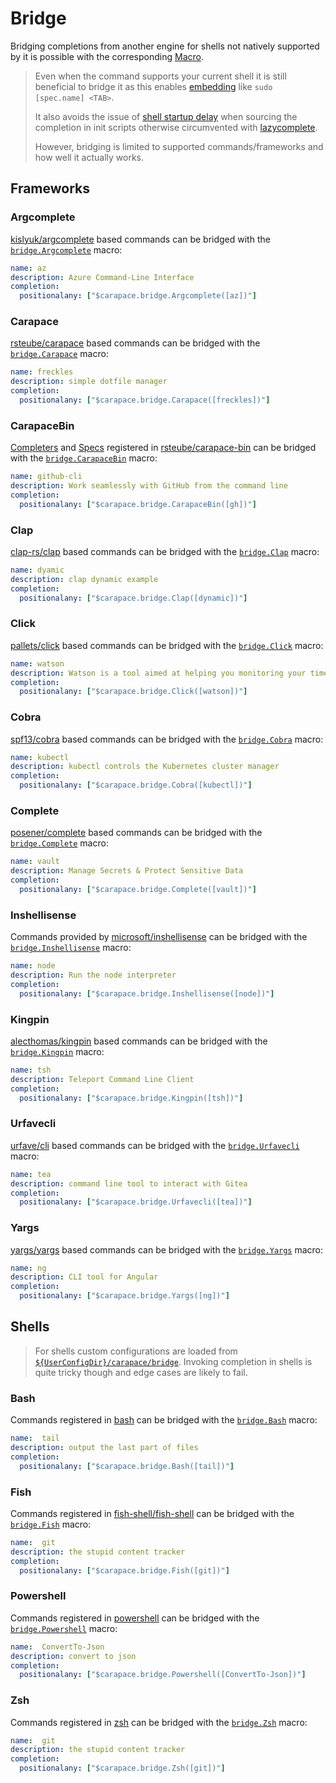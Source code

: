 # Bridge

Bridging completions from another engine for shells not natively supported by it is possible with the corresponding [Macro](./macros.md).

> Even when the command supports your current shell it is still beneficial to bridge it as this enables [embedding](./embed.md) like `sudo [spec.name] <TAB>`.
>
> It also avoids the issue of [shell startup delay] when sourcing the completion in init scripts otherwise circumvented with [lazycomplete].
>
> However, bridging is limited to supported commands/frameworks and how well it actually works.


## Frameworks

### Argcomplete

[kislyuk/argcomplete] based commands can be bridged with the [`bridge.Argcomplete`] macro:

```yaml
name: az
description: Azure Command-Line Interface
completion:
  positionalany: ["$carapace.bridge.Argcomplete([az])"]
```

### Carapace

[rsteube/carapace] based commands can be bridged with the [`bridge.Carapace`] macro:

```yaml
name: freckles
description: simple dotfile manager
completion:
  positionalany: ["$carapace.bridge.Carapace([freckles])"]
```

### CarapaceBin

[Completers](../completers.md) and [Specs](../spec.md) registered in [rsteube/carapace-bin] can be bridged with the [`bridge.CarapaceBin`] macro:

```yaml
name: github-cli
description: Work seamlessly with GitHub from the command line
completion:
  positionalany: ["$carapace.bridge.CarapaceBin([gh])"]
```

### Clap

[clap-rs/clap] based commands can be bridged with the [`bridge.Clap`] macro:

```yaml
name: dyamic
description: clap dynamic example
completion:
  positionalany: ["$carapace.bridge.Clap([dynamic])"]
```

### Click

[pallets/click] based commands can be bridged with the [`bridge.Click`] macro:

```yaml
name: watson
description: Watson is a tool aimed at helping you monitoring your time
completion:
  positionalany: ["$carapace.bridge.Click([watson])"]
```

### Cobra

[spf13/cobra] based commands can be bridged with the [`bridge.Cobra`] macro:

```yaml
name: kubectl
description: kubectl controls the Kubernetes cluster manager
completion:
  positionalany: ["$carapace.bridge.Cobra([kubectl])"]
```

### Complete
[posener/complete] based commands can be bridged with the [`bridge.Complete`] macro:

```yaml
name: vault
description: Manage Secrets & Protect Sensitive Data
completion:
  positionalany: ["$carapace.bridge.Complete([vault])"]
```

### Inshellisense
Commands provided by [microsoft/inshellisense] can be bridged with the [`bridge.Inshellisense`] macro:

```yaml
name: node
description: Run the node interpreter
completion:
  positionalany: ["$carapace.bridge.Inshellisense([node])"]
```

### Kingpin

[alecthomas/kingpin] based commands can be bridged with the [`bridge.Kingpin`] macro:

```yaml
name: tsh
description: Teleport Command Line Client
completion:
  positionalany: ["$carapace.bridge.Kingpin([tsh])"]
```

### Urfavecli

[urfave/cli] based commands can be bridged with the [`bridge.Urfavecli`] macro:

```yaml
name: tea
description: command line tool to interact with Gitea
completion:
  positionalany: ["$carapace.bridge.Urfavecli([tea])"]
```

### Yargs
[yargs/yargs] based commands can be bridged with the [`bridge.Yargs`] macro:

```yaml
name: ng
description: CLI tool for Angular
completion:
  positionalany: ["$carapace.bridge.Yargs([ng])"]
```

## Shells

> For shells custom configurations are loaded from [`${UserConfigDir}/carapace/bridge`].
> Invoking completion in shells is quite tricky though and edge cases are likely to fail.

### Bash

Commands registered in [bash] can be bridged with the [`bridge.Bash`] macro:

```yaml
name:  tail
description: output the last part of files
completion:
  positionalany: ["$carapace.bridge.Bash([tail])"]
```

### Fish

Commands registered in [fish-shell/fish-shell] can be bridged with the [`bridge.Fish`] macro:

```yaml
name:  git
description: the stupid content tracker
completion:
  positionalany: ["$carapace.bridge.Fish([git])"]
```

### Powershell

Commands registered in [powershell] can be bridged with the [`bridge.Powershell`] macro:

```yaml
name:  ConvertTo-Json
description: convert to json
completion:
  positionalany: ["$carapace.bridge.Powershell([ConvertTo-Json])"]
```

### Zsh

Commands registered in [zsh] can be bridged with the [`bridge.Zsh`] macro:

```yaml
name:  git
description: the stupid content tracker
completion:
  positionalany: ["$carapace.bridge.Zsh([git])"]
```

[lazycomplete]:https://github.com/rsteube/lazycomplete
[shell startup delay]:https://jzelinskie.com/posts/dont-recommend-sourcing-shell-completion/

[bash]:https://www.gnu.org/software/bash/
[`bridge.Bash`]:https://pkg.go.dev/github.com/rsteube/carapace-bridge/pkg/actions/bridge#ActionBash

[kislyuk/argcomplete]:https://github.com/kislyuk/argcomplete
[`bridge.Argcomplete`]:https://pkg.go.dev/github.com/rsteube/carapace-bridge/pkg/actions/bridge#ActionArgcomplete

[rsteube/carapace]:https://github.com/rsteube/carapace
[`bridge.Carapace`]:https://pkg.go.dev/github.com/rsteube/carapace-bridge/pkg/actions/bridge#ActionCarapace

[rsteube/carapace-bin]:https://github.com/rsteube/carapace-bin
[`bridge.CarapaceBin`]:https://pkg.go.dev/github.com/rsteube/carapace-bridge/pkg/actions/bridge#ActionCarapaceBin

[clap-rs/clap]:https://github.com/clap-rs/clap
[`bridge.Clap`]:https://pkg.go.dev/github.com/rsteube/carapace-bridge/pkg/actions/bridge#ActionClap

[pallets/click]:https://github.com/pallets/click
[`bridge.Click`]:https://pkg.go.dev/github.com/rsteube/carapace-bridge/pkg/actions/bridge#ActionClick

[spf13/cobra]:https://github.com/spf13/cobra
[`bridge.Cobra`]:https://pkg.go.dev/github.com/rsteube/carapace-bridge/pkg/actions/bridge#ActionCobra

[posener/complete]:https://github.com/posener/complete
[`bridge.Complete`]:https://pkg.go.dev/github.com/rsteube/carapace-bridge/pkg/actions/bridge#ActionComplete

[microsoft/inshellisense]:https://github.com/microsoft/inshellisense
[`bridge.Inshellisense`]:https://pkg.go.dev/github.com/rsteube/carapace-bridge/pkg/actions/bridge#ActionInshellisense

[alecthomas/kingpin]:https://github.com/alecthomas/kingpin
[`bridge.Kingpin`]:https://pkg.go.dev/github.com/rsteube/carapace-bridge/pkg/actions/bridge#ActionKingpin

[powershell]:https://microsoft.com/powershell
[`bridge.Powershell`]:https://pkg.go.dev/github.com/rsteube/carapace-bridge/pkg/actions/bridge#ActionPowershell

[fish-shell/fish-shell]:https://github.com/fish-shell/fish-shell
[`bridge.Fish`]:https://pkg.go.dev/github.com/rsteube/carapace-bridge/pkg/actions/bridge#ActionFish

[urfave/cli]:https://github.com/urfave/cli
[`bridge.Urfavecli`]:https://pkg.go.dev/github.com/rsteube/carapace-bridge/pkg/actions/bridge#ActionUrfavecli

[yargs/yargs]:https://github.com/yargs/yargs
[`bridge.Yargs`]:https://pkg.go.dev/github.com/rsteube/carapace-bridge/pkg/actions/bridge#ActionYargs

[zsh]:https://www.zsh.org/
[`bridge.Zsh`]:https://pkg.go.dev/github.com/rsteube/carapace-bridge/pkg/actions/bridge#ActionZsh

[`${UserConfigDir}/carapace/bridge`]:https://pkg.go.dev/os#UserConfigDir

